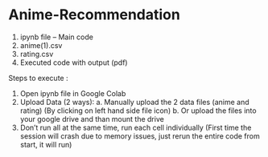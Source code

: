 # Anime-Recommendation


1. ipynb file – Main code
2. anime(1).csv
3. rating.csv
4. Executed code with output (pdf)

Steps to execute :
1. Open ipynb file in Google Colab
2. Upload Data (2 ways):
  a. Manually upload the 2 data files (anime and rating) (By clicking on left hand side file
    icon)
  b. Or upload the files into your google drive and than mount the drive
3. Don’t run all at the same time, run each cell individually (First time the session will crash due
   to memory issues, just rerun the entire code from start, it will run)
